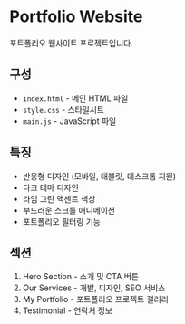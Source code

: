 # Portfolio Website

포트폴리오 웹사이트 프로젝트입니다.

## 구성

- `index.html` - 메인 HTML 파일
- `style.css` - 스타일시트
- `main.js` - JavaScript 파일

## 특징

- 반응형 디자인 (모바일, 태블릿, 데스크톱 지원)
- 다크 테마 디자인
- 라임 그린 액센트 색상
- 부드러운 스크롤 애니메이션
- 포트폴리오 필터링 기능

## 섹션

1. Hero Section - 소개 및 CTA 버튼
2. Our Services - 개발, 디자인, SEO 서비스
3. My Portfolio - 포트폴리오 프로젝트 갤러리
4. Testimonial - 연락처 정보

